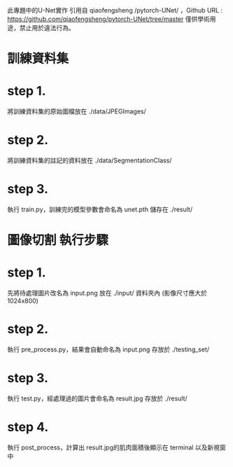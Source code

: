 此專題中的U-Net實作 引用自 qiaofengsheng /pytorch-UNet/ ，Github URL : https://github.com/qiaofengsheng/pytorch-UNet/tree/master
僅供學術用途，禁止用於違法行為。

# 訓練資料集
# step 1.
將訓練資料集的原始圖檔放在 ./data/JPEGImages/
# step 2.
將訓練資料集的註記的資料放在 ./data/SegmentationClass/
# step 3.
執行 train.py，訓練完的模型參數會命名為 unet.pth 儲存在 ./result/

# 圖像切割 執行步驟
# step 1.
先將待處理圖片改名為 input.png 放在 ./input/ 資料夾內 (影像尺寸應大於1024x800)
# step 2.
執行 pre_process.py，結果會自動命名為 input.png 存放於 ./testing_set/
# step 3.
執行 test.py，經處理過的圖片會命名為 result.jpg 存放於 ./result/
# step 4.
執行 post_process，計算出 result.jpg的肌肉面積後顯示在 terminal 以及新視窗中
